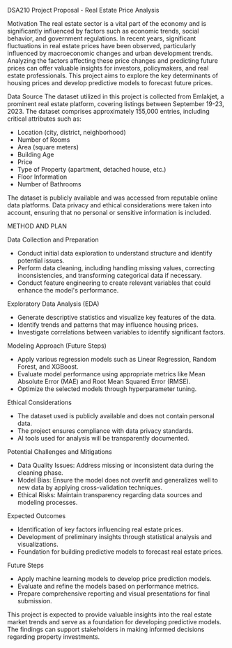 DSA210 Project Proposal - Real Estate Price Analysis

Motivation
The real estate sector is a vital part of the economy and is significantly influenced by factors such as economic trends, social behavior, and government regulations. In recent years, significant fluctuations in real estate prices have been observed, particularly influenced by macroeconomic changes and urban development trends. Analyzing the factors affecting these price changes and predicting future prices can offer valuable insights for investors, policymakers, and real estate professionals. This project aims to explore the key determinants of housing prices and develop predictive models to forecast future prices.

Data Source
The dataset utilized in this project is collected from Emlakjet, a prominent real estate platform, covering listings between September 19-23, 2023. The dataset comprises approximately 155,000 entries, including critical attributes such as:

- Location (city, district, neighborhood)
- Number of Rooms
- Area (square meters)
- Building Age
- Price
- Type of Property (apartment, detached house, etc.)
- Floor Information
- Number of Bathrooms

The dataset is publicly available and was accessed from reputable online data platforms. Data privacy and ethical considerations were taken into account, ensuring that no personal or sensitive information is included.

METHOD AND PLAN

Data Collection and Preparation
- Conduct initial data exploration to understand structure and identify potential issues.
- Perform data cleaning, including handling missing values, correcting inconsistencies, and transforming categorical data if necessary.
- Conduct feature engineering to create relevant variables that could enhance the model's performance.

Exploratory Data Analysis (EDA)
- Generate descriptive statistics and visualize key features of the data.
- Identify trends and patterns that may influence housing prices.
- Investigate correlations between variables to identify significant factors.

Modeling Approach (Future Steps)
- Apply various regression models such as Linear Regression, Random Forest, and XGBoost.
- Evaluate model performance using appropriate metrics like Mean Absolute Error (MAE) and Root Mean Squared Error (RMSE).
- Optimize the selected models through hyperparameter tuning.

Ethical Considerations
- The dataset used is publicly available and does not contain personal data.
- The project ensures compliance with data privacy standards.
- AI tools used for analysis will be transparently documented.

Potential Challenges and Mitigations
- Data Quality Issues: Address missing or inconsistent data during the cleaning phase.
- Model Bias: Ensure the model does not overfit and generalizes well to new data by applying cross-validation techniques.
- Ethical Risks: Maintain transparency regarding data sources and modeling processes.

Expected Outcomes
- Identification of key factors influencing real estate prices.
- Development of preliminary insights through statistical analysis and visualizations.
- Foundation for building predictive models to forecast real estate prices.

Future Steps
- Apply machine learning models to develop price prediction models.
- Evaluate and refine the models based on performance metrics.
- Prepare comprehensive reporting and visual presentations for final submission.

This project is expected to provide valuable insights into the real estate market trends and serve as a foundation for developing predictive models. The findings can support stakeholders in making informed decisions regarding property investments.
